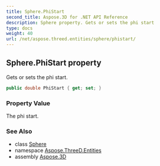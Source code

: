 ```yaml
---
title: Sphere.PhiStart
second_title: Aspose.3D for .NET API Reference
description: Sphere property. Gets or sets the phi start
type: docs
weight: 40
url: /net/aspose.threed.entities/sphere/phistart/
---
```

## Sphere.PhiStart property

Gets or sets the phi start.

```csharp
public double PhiStart { get; set; }
```

### Property Value

The phi start.

### See Also

* class [Sphere](../)
* namespace [Aspose.ThreeD.Entities](../../../aspose.threed.entities/)
* assembly [Aspose.3D](../../../)


